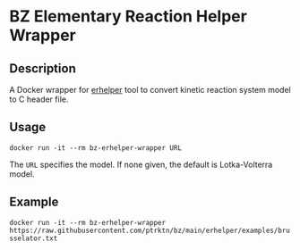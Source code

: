 # BZ Elementary Reaction Helper Wrapper

## Description

A Docker wrapper for
[erhelper](https://github.com/ptrktn/bz/tree/main/erhelper) tool to
convert kinetic reaction system model to C header file.

## Usage

`docker run -it --rm bz-erhelper-wrapper URL`

The `URL` specifies the model. If none given, the default is
Lotka-Volterra model.

## Example

`docker run -it --rm bz-erhelper-wrapper https://raw.githubusercontent.com/ptrktn/bz/main/erhelper/examples/brusselator.txt`




